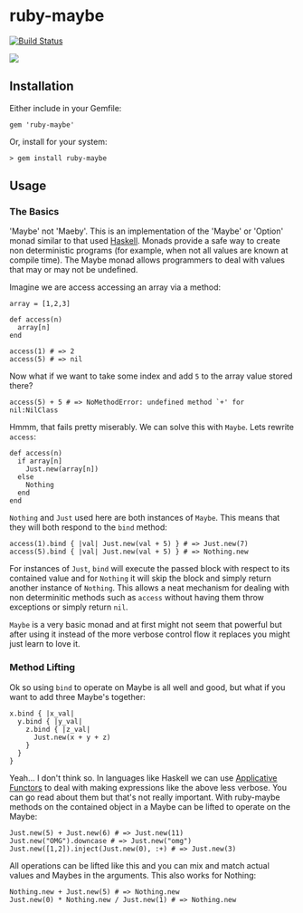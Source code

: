 # ruby-maybe

[![Build Status](https://travis-ci.org/seadowg/ruby-maybe.png?branch=master)](https://travis-ci.org/seadowg/ruby-maybe)

![](http://f.cl.ly/items/2o2A3k1N2d3a1b0V3V0T/maybe.png)

## Installation

Either include in your Gemfile:

    gem 'ruby-maybe'

Or, install for your system:

    > gem install ruby-maybe

## Usage

### The Basics

'Maybe' not 'Maeby'. This is an implementation of the 'Maybe' or 'Option' monad similar to that used
[Haskell](http://www.haskell.org/haskellwiki/Maybe). Monads provide a
safe way to create non deterministic programs (for example, when not all
values are known at compile time). The Maybe monad allows programmers to
deal with values that may or may not be undefined.

Imagine we are access accessing an array via a method:

    array = [1,2,3]

    def access(n)
      array[n]
    end

    access(1) # => 2
    access(5) # => nil

Now what if we want to take some index and add `5` to the array value
stored there?

    access(5) + 5 # => NoMethodError: undefined method `+' for nil:NilClass

Hmmm, that fails pretty miserably. We can solve this with `Maybe`. Lets
rewrite `access`:

    def access(n)
      if array[n]
        Just.new(array[n])
      else
        Nothing
      end
    end

`Nothing` and `Just` used here are both instances of `Maybe`. This means
that they will both respond to the `bind` method:

    access(1).bind { |val| Just.new(val + 5) } # => Just.new(7)
    access(5).bind { |val| Just.new(val + 5) } # => Nothing.new

For instances of `Just`, `bind` will execute the passed block with
respect to its contained value and for `Nothing` it will skip the block
and simply return another instance of `Nothing`. This allows a neat
mechanism for dealing with non determinitic methods such as `access`
without having them throw exceptions or simply return `nil`.

`Maybe` is a very basic monad and at first might not seem that powerful
but after using it instead of the more verbose control flow it replaces
you might just learn to love it.

### Method Lifting

Ok so using `bind` to operate on Maybe is all well and good, but what if
you want to add three Maybe's together:

    x.bind { |x_val|
      y.bind { |y_val|
        z.bind { |z_val|
          Just.new(x + y + z)
        }
      }
    }

Yeah... I don't think so. In languages like Haskell we can use [Applicative Functors](http://learnyouahaskell.com/functors-applicative-functors-and-monoids)
to deal with making expressions like the above less verbose. You can go read about them but that's not really important.
With ruby-maybe methods on the contained object in a Maybe can be lifted to operate on the Maybe:

    Just.new(5) + Just.new(6) # => Just.new(11)
    Just.new("OMG").downcase # => Just.new("omg")
    Just.new([1,2]).inject(Just.new(0), :+) # => Just.new(3)

All operations can be lifted like this and you can mix and match actual values and Maybes in the arguments. This also
works for Nothing:

    Nothing.new + Just.new(5) # => Nothing.new
    Just.new(0) * Nothing.new / Just.new(1) # => Nothing.new
